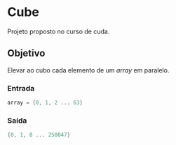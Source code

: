 # Cube

Projeto proposto no curso de cuda.

## Objetivo

Elevar ao cubo cada elemento de um *array* em paralelo.

### Entrada

```c
array = {0, 1, 2 ... 63}
```

### Saída

```c
{0, 1, 8 ... 250047}
```